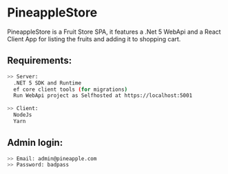 # PineappleStore

PineappleStore is a Fruit Store SPA, it features a .Net 5 WebApi and a React Client App for listing the fruits and adding it to shopping cart.


## Requirements:
```bash
>> Server:
  .NET 5 SDK and Runtime
  ef core client tools (for migrations)
  Run WebApi project as Selfhosted at https://localhost:5001
  
>> Client:
  NodeJs
  Yarn
```

## Admin login:
```bash
>> Email: admin@pineapple.com
>> Password: badpass

```
